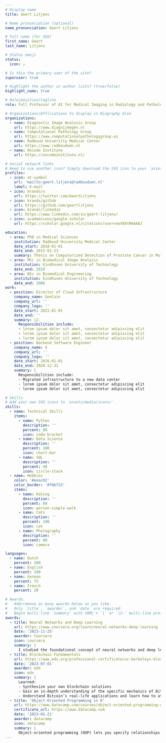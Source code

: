 ```yaml
---
# Display name
title: Geert Litjens

# Name pronunciation (optional)
name_pronunciation: Geert Litjens

# Full name (for SEO)
first_name: Geert
last_name: Litjens

# Status emoji
status:
  icon: ☕️

# Is this the primary user of the site?
superuser: true

# Highlight the author in author lists? (true/false)
highlight_name: true

# Role/position/tagline
role: Full Professor of AI for Medical Imaging in Radiology and Pathology

# Organizations/Affiliations to display in Biography blox
organizations:
  - name: Diagnostic Image Analysis Group
    url: https://www.diagnijmegen.nl
  - name: Computational Pathology Group
    url: https://www.computationalpathologygroup.eu
  - name: Radboud University Medical Center
    url: https://www.radboudumc.nl
  - name: Oncode Institute
    url: https://oncodeinstitute.nl/

# Social network links
# Need to use another icon? Simply download the SVG icon to your `assets/media/icons/` folder.
profiles:
  - icon: at-symbol
    url: 'mailto:geert.litjens@radboudumc.nl'
    label: E-mail
  - icon: brands/x
    url: https://twitter.com/GeertLitjens
  - icon: brands/github
    url: https://github.com/geertlitjens
  - icon: brands/linkedin
    url: https://www.linkedin.com/in/geert-litjens/
  - icon: academicons/google-scholar
    url: https://scholar.google.nl/citations?user=neXK8tMAAAAJ

education:
  - area: PhD in Medical Sciences
    institution: Radboud University Medical Center
    date_start: 2010-01-01
    date_end: 2015-01-23
    summary: Thesis on Computerized Detection of Prostate Cancer in Multi-Parametric MRI
  - area: MSc in Biomedical Image Analysis
    institution: Eindhoven University of Technology
    date_end: 2010
  - area: BSc in Biomedical Engineering
    institution: Eindhoven University of Technology
    date_end: 2006
work:
  - position: Director of Cloud Infrastructure
    company_name: GenCoin
    company_url: ''
    company_logo: ''
    date_start: 2021-01-01
    date_end: ''
    summary: |2-
      Responsibilities include:
      - lorem ipsum dolor sit amet, consectetur adipiscing elit
      - lorem ipsum dolor sit amet, consectetur adipiscing elit
      - lorem ipsum dolor sit amet, consectetur adipiscing elit
  - position: Backend Software Engineer
    company_name: X
    company_url: ''
    company_logo: ''
    date_start: 2016-01-01
    date_end: 2020-12-31
    summary: |
      Responsibilities include:
      - Migrated infrastructure to a new data center
      - lorem ipsum dolor sit amet, consectetur adipiscing elit
      - lorem ipsum dolor sit amet, consectetur adipiscing elit

# Skills
# Add your own SVG icons to `assets/media/icons/`
skills:
  - name: Technical Skills
    items:
      - name: Python
        description: ''
        percent: 80
        icon: code-bracket
      - name: Data Science
        description: ''
        percent: 100
        icon: chart-bar
      - name: SQL
        description: ''
        percent: 40
        icon: circle-stack
  - name: Hobbies
    color: '#eeac02'
    color_border: '#f0bf23'
    items:
      - name: Hiking
        description: ''
        percent: 60
        icon: person-simple-walk
      - name: Cats
        description: ''
        percent: 100
        icon: cat
      - name: Photography
        description: ''
        percent: 80
        icon: camera

languages:
  - name: Dutch
    percent: 100
  - name: English
    percent: 100
  - name: German
    percent: 75
  - name: French
    percent: 20

# Awards.
#   Add/remove as many awards below as you like.
#   Only `title`, `awarder`, and `date` are required.
#   Begin multi-line `summary` with YAML's `|` or `|2-` multi-line prefix and indent 2 spaces below.
awards:
  - title: Neural Networks and Deep Learning
    url: https://www.coursera.org/learn/neural-networks-deep-learning
    date: '2023-11-25'
    awarder: Coursera
    icon: coursera
    summary: |
      I studied the foundational concept of neural networks and deep learning. By the end, I was familiar with the significant technological trends driving the rise of deep learning; build, train, and apply fully connected deep neural networks; implement efficient (vectorized) neural networks; identify key parameters in a neural network’s architecture; and apply deep learning to your own applications.
  - title: Blockchain Fundamentals
    url: https://www.edx.org/professional-certificate/uc-berkeleyx-blockchain-fundamentals
    date: '2023-07-01'
    awarder: edX
    icon: edx
    summary: |
      Learned:
      - Synthesize your own blockchain solutions
      - Gain an in-depth understanding of the specific mechanics of Bitcoin
      - Understand Bitcoin’s real-life applications and learn how to attack and destroy Bitcoin, Ethereum, smart contracts and Dapps, and alternatives to Bitcoin’s Proof-of-Work consensus algorithm
  - title: 'Object-Oriented Programming in R'
    url: https://www.datacamp.com/courses/object-oriented-programming-with-s3-and-r6-in-r
    certificate_url: https://www.datacamp.com
    date: '2023-01-21'
    awarder: datacamp
    icon: datacamp
    summary: |
      Object-oriented programming (OOP) lets you specify relationships between functions and the objects that they can act on, helping you manage complexity in your code. This is an intermediate level course, providing an introduction to OOP, using the S3 and R6 systems. S3 is a great day-to-day R programming tool that simplifies some of the functions that you write. R6 is especially useful for industry-specific analyses, working with web APIs, and building GUIs.
---
```

